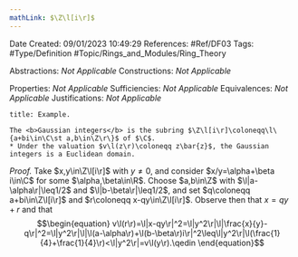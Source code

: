 ```yaml
---
mathLink: $\Z\l[i\r]$
---
```


<div class="topSpace"></div>

Date Created: 09/01/2023 10:49:29
References: #Ref/DF03
Tags: #Type/Definition #Topic/Rings_and_Modules/Ring_Theory

Abstractions: <i>Not Applicable</i>
Constructions: <i>Not Applicable</i>

Properties: <i>Not Applicable</i>
Sufficiencies: <i>Not Applicable</i>
Equivalences: <i>Not Applicable</i>
Justifications: <i>Not Applicable</i>

``` ad-Example
title: Example.

The <b>Gaussian integers</b> is the subring $\Z\l[i\r]\coloneqq\l\{a+bi\in\C\st a,b\in\Z\r\}$ of $\C$.
* Under the valuation $v\l(z\r)\coloneqq z\bar{z}$, the Gaussian integers is a Euclidean domain.

```

<i>Proof.</i> Take $x,y\in\Z\l[i\r]$ with $y\neq0$, and consider $x/y=\alpha+\beta i\in\C$ for some $\alpha,\beta\in\R$. Choose $a,b\in\Z$ with $\l|a-\alpha\r|\leq1/2$ and $\l|b-\beta\r|\leq1/2$, and set $q\coloneqq a+bi\in\Z\l[i\r]$ and $r\coloneqq x-qy\in\Z\l[i\r]$. Observe then that $x=qy+r$ and that
$$\begin{equation}
    v\l(r\r)=\l|x-qy\r|^2=\l|y^2\r|\l|\frac{x}{y}-q\r|^2=\l|y^2\r|\l|\l(a-\alpha\r)+\l(b-\beta\r)i\r|^2\leq\l|y^2\r|\l(\frac{1}{4}+\frac{1}{4}\r)<\l|y^2\r|=v\l(y\r).\qedin
\end{equation}$$
